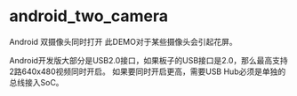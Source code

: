 # android_two_camera
Android 双摄像头同时打开
此DEMO对于某些摄像头会引起花屏。

Android开发版大部分是USB2.0接口，如果板子的USB接口是2.0，那么最高支持2路640x480视频同时开启。
如果要同时开启更高，需要USB Hub必须是单独的总线接入SoC。

